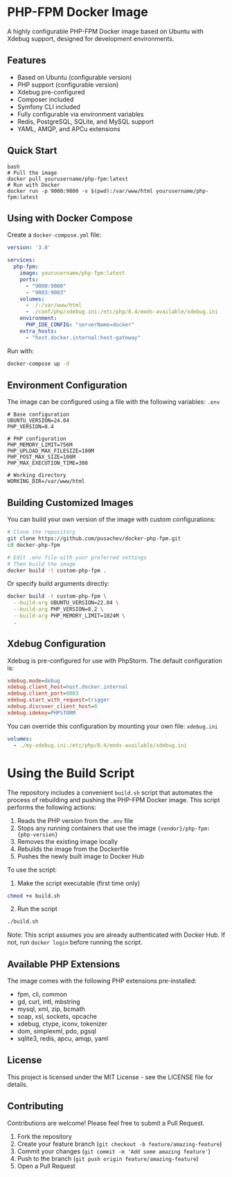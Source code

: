 # PHP-FPM Docker Image

A highly configurable PHP-FPM Docker image based on Ubuntu with Xdebug support, designed for development environments.

## Features

- Based on Ubuntu (configurable version)
- PHP support (configurable version)
- Xdebug pre-configured
- Composer included
- Symfony CLI included
- Fully configurable via environment variables
- Redis, PostgreSQL, SQLite, and MySQL support
- YAML, AMQP, and APCu extensions

## Quick Start
```
bash
# Pull the image
docker pull yourusername/php-fpm:latest
# Run with Docker
docker run -p 9000:9000 -v $(pwd):/var/www/html yourusername/php-fpm:latest
``` 

## Using with Docker Compose

Create a `docker-compose.yml` file:

```yaml
version: '3.8'

services:
  php-fpm:
    image: yourusername/php-fpm:latest
    ports:
      - "9000:9000"
      - "9003:9003"
    volumes:
      - ./:/var/www/html
      - ./conf/php/xdebug.ini:/etc/php/8.4/mods-available/xdebug.ini
    environment:
      PHP_IDE_CONFIG: "serverName=docker"
    extra_hosts:
      - "host.docker.internal:host-gateway"
```

Run with:
``` bash
docker-compose up -d
```
## Environment Configuration
The image can be configured using a file with the following variables: `.env`
``` 
# Base configuration
UBUNTU_VERSION=24.04
PHP_VERSION=8.4

# PHP configuration
PHP_MEMORY_LIMIT=756M
PHP_UPLOAD_MAX_FILESIZE=100M
PHP_POST_MAX_SIZE=100M
PHP_MAX_EXECUTION_TIME=300

# Working directory
WORKING_DIR=/var/www/html
```
## Building Customized Images
You can build your own version of the image with custom configurations:
``` bash
# Clone the repository
git clone https://github.com/pusachev/docker-php-fpm.git
cd docker-php-fpm

# Edit .env file with your preferred settings
# Then build the image
docker build -t custom-php-fpm .
```
Or specify build arguments directly:
``` bash
docker build -t custom-php-fpm \
  --build-arg UBUNTU_VERSION=22.04 \
  --build-arg PHP_VERSION=8.2 \
  --build-arg PHP_MEMORY_LIMIT=1024M \
  .
```
## Xdebug Configuration
Xdebug is pre-configured for use with PhpStorm. The default configuration is:
``` ini
xdebug.mode=debug
xdebug.client_host=host.docker.internal
xdebug.client_port=9003
xdebug.start_with_request=trigger
xdebug.discover_client_host=0
xdebug.idekey=PHPSTORM
```
You can override this configuration by mounting your own file: `xdebug.ini`
``` yaml
volumes:
  - ./my-xdebug.ini:/etc/php/8.4/mods-available/xdebug.ini
```
# Using the Build Script
The repository includes a convenient `build.sh` script that automates the process of rebuilding and pushing the PHP-FPM Docker image. This script performs the following actions:

1. Reads the PHP version from the `.env` file
2. Stops any running containers that use the image `{vendor}/php-fpm:{php-version}`
3. Removes the existing image locally
4. Rebuilds the image from the Dockerfile
5. Pushes the newly built image to Docker Hub

To use the script:

1. Make the script executable (first time only)

```bash
chmod +x build.sh
```
2. Run the script

```bash
./build.sh
```
Note: This script assumes you are already authenticated with Docker Hub. If not, run `docker login` before running the script.



## Available PHP Extensions
The image comes with the following PHP extensions pre-installed:
- fpm, cli, common
- gd, curl, intl, mbstring
- mysql, xml, zip, bcmath
- soap, xsl, sockets, opcache
- xdebug, ctype, iconv, tokenizer
- dom, simplexml, pdo, pgsql
- sqlite3, redis, apcu, amqp, yaml

## License
This project is licensed under the MIT License - see the LICENSE file for details.
## Contributing
Contributions are welcome! Please feel free to submit a Pull Request.
1. Fork the repository
2. Create your feature branch (`git checkout -b feature/amazing-feature`)
3. Commit your changes (`git commit -m 'Add some amazing feature'`)
4. Push to the branch (`git push origin feature/amazing-feature`)
5. Open a Pull Request
